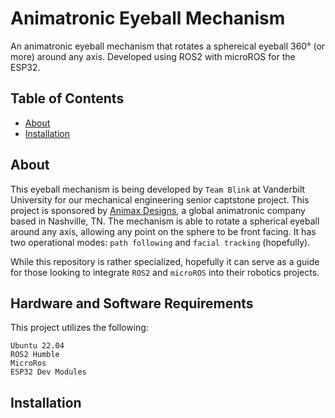# Animatronic Eyeball Mechanism
An animatronic eyeball mechanism that rotates a sphereical eyeball 360° (or more) around any axis. Developed using ROS2 with microROS for the ESP32.

## Table of Contents

<!--ts-->
   * [About](#about)
   * [Installation](#installation)
<!--te-->

## About
This eyeball mechanism is being developed by `Team Blink` at Vanderbilt University for our mechanical engineering senior captstone project. This project is sponsored by [Animax Designs](https://www.animaxdesigns.com/), a global animatronic company based in Nashville, TN. The mechanism is able to rotate a spherical eyeball around any axis, allowing any point on the sphere to be front facing. It has two operational modes: `path following` and `facial tracking` (hopefully).

While this repository is rather specialized, hopefully it can serve as a guide for those looking to integrate `ROS2` and `microROS` into their robotics projects.

## Hardware and Software Requirements
This project utilizes the following:
```
Ubuntu 22.04
ROS2 Humble
MicroRos
ESP32 Dev Modules
```

## Installation
